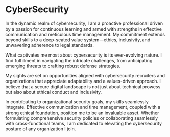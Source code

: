 # CyberSecurity

In the dynamic realm of cybersecurity, I am a proactive professional driven by a passion for continuous learning and armed with strengths in effective communication and meticulous time management. My commitment extends beyond skills to a deep-seated value system—ethics, inclusivity, and unwavering adherence to legal standards.

What captivates me most about cybersecurity is its ever-evolving nature. I find fulfillment in navigating the intricate challenges, from anticipating emerging threats to crafting robust defense strategies.

My sights are set on opportunities aligned with cybersecurity recruiters and organizations that appreciate adaptability and a values-driven approach. I believe that a secure digital landscape is not just about technical prowess but also about ethical conduct and inclusivity.

In contributing to organizational security goals, my skills seamlessly integrate. Effective communication and time management, coupled with a strong ethical foundation, position me to be an invaluable asset. Whether formulating comprehensive security policies or collaborating seamlessly with cross-functional teams, I am dedicated to elevating the cybersecurity posture of any organization I join.
